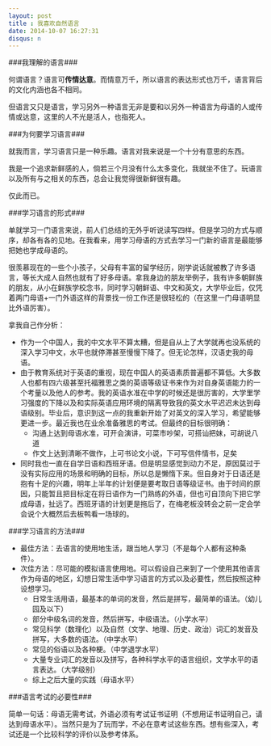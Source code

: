```yaml
---
layout: post
title : 我喜欢自然语言
date: 2014-10-07 16:27:31
disqus: n
---
```


###我理解的语言###

何谓语言？语言可**传情达意**。而情意万千，所以语言的表达形式也万千，语言背后的文化内涵也各不相同。

但语言又只是语言，学习另外一种语言无非是要和以另外一种语言为母语的人或传情或达意，这里的人不光是活人，也指死人。

###为何要学习语言###

就我而言，学习语言只是一种乐趣。语言对我来说是一个十分有意思的东西。

我是一个追求新鲜感的人，倘若三个月没有什么太多变化，我就坐不住了。玩语言以及所有与之相关的东西，总会让我觉得很新鲜很有趣。

仅此而已。

###学习语言的形式###

单就学习一门语言来说，前人们总结的无外乎听说读写四样。但是学习的方式与顺序，却各有各的见地。在我看来，用学习母语的方式去学习一门新的语言是最能够把她也学成母语的。

很羡慕现在的一些个小孩子，父母有丰富的留学经历，刚学说话就被教了许多语言，等长大成人自然也就有了好多母语。拿我身边的朋友举例子，我有许多朝鲜族的朋友，从小在鲜族学校念书，同时学习朝鲜语、中文和英文，大学毕业后，仅凭着两门母语+一门外语这样的背景找一份工作还是很轻松的（在这里一门母语明显比外语厉害）。

拿我自己作分析：

- 作为一个中国人，我的中文水平不算太糟，但是自从上了大学就再也没系统的深入学习中文，水平也就停滞甚至慢慢下降了。但无论怎样，汉语史我的母语。
- 由于教育系统对于英语的重视，现在中国人的英语素质普遍都不算低。大多数人也都有四六级甚至托福雅思之类的英语等级证书来作为对自身英语能力的一个考量以及他人的参考。我的英语水准在中学的时候还是很厉害的，大学里学习强度的下降以及和实际英语应用环境的隔离导致我的英文水平迟迟未达到母语级别。毕业后，意识到这一点的我重新开始了对英文的深入学习，希望能够更进一步。最近我也在业余准备雅思的考试。但最终的目标很明确：
	- 沟通上达到母语水准，可开会演讲，可菜市吵架，可搭讪把妹，可胡说八道
	- 作文上达到清晰不做作，上可书论文小说，下可写信件情书，足矣	
- 同时我也一直在自学日语和西班牙语。但是明显感觉到动力不足，原因莫过于没有实际应用的场景和明确的目标，所以总是懒惰下来。但自身对于日语还是抱有十足的兴趣，明年上半年的计划便是要考取日语等级证书。由于时间的原因，只能暂且把目标定在将日语作为一门熟练的外语，但也可自顶向下把它学成母语，扯远了。西班牙语的计划更是拖后了，在梅老板没转会之前一定会学会说个大概然后去板鸭看一场球的。

###学习语言的方法###

- 最佳方法：去语言的使用地生活，跟当地人学习（不是每个人都有这种条件）。
- 次佳方法：尽可能的模拟语言使用地。可以假设自己来到了一个使用其他语言作为母语的地区，幻想日常生活中学习语言的方式以及必要性，然后按照这种设想学习。
	- 日常生活用语，最基本的单词的发音，然后是拼写，最简单的语法。（幼儿园及以下）
	- 部分中级名词的发音，然后拼写，中级语法。（小学水平）
	- 常见科学（数理化）以及自然（文学、地理、历史、政治）词汇的发音及拼写，大多数的语法。（中学水平）
	- 常见的俗语以及各种梗。（中学退学水平）
	- 大量专业词汇的发音以及拼写，各种科学水平的语言组织，文学水平的语言表达。（大学级别）
	- 综上之后大量的实践（母语水平）

###语言考试的必要性###

简单一句话：母语无需考试，外语必须有考试证书证明（不想用证书证明自己，请达到母语水平）。当然只是为了玩而学，不必在意考试这些东西。想有些深入，考试还是一个比较科学的评价以及参考体系。

